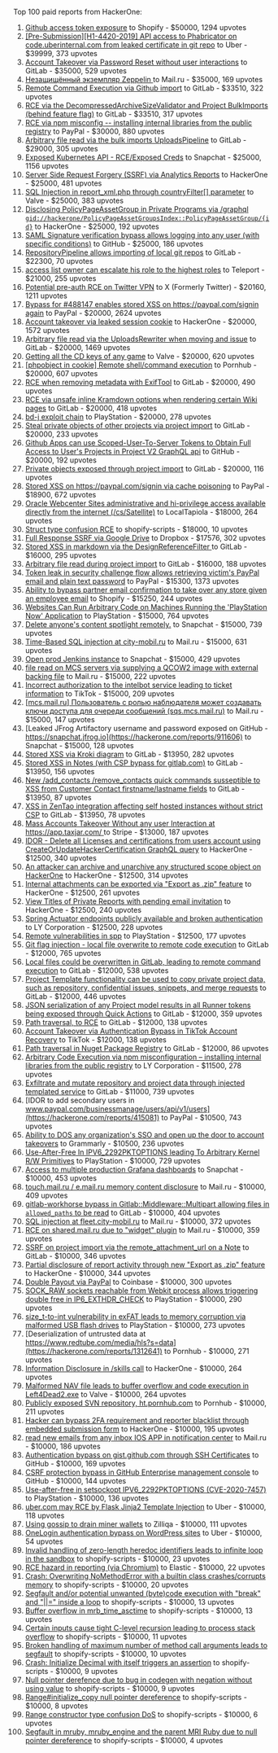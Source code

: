 Top 100 paid reports from HackerOne:

1. [Github access token exposure](https://hackerone.com/reports/1087489) to Shopify - $50000, 1294 upvotes
2. [[Pre-Submission][H1-4420-2019] API access to Phabricator on code.uberinternal.com from leaked certificate in git repo](https://hackerone.com/reports/591813) to Uber - $39999, 373 upvotes
3. [Account Takeover via Password Reset without user interactions](https://hackerone.com/reports/2293343) to GitLab - $35000, 529 upvotes
4. [Незащищённый экземпляр Zeppelin ](https://hackerone.com/reports/992564) to Mail.ru - $35000, 169 upvotes
5. [Remote Command Execution via Github import](https://hackerone.com/reports/1679624) to GitLab - $33510, 322 upvotes
6. [RCE via the DecompressedArchiveSizeValidator and Project BulkImports (behind feature flag)](https://hackerone.com/reports/1609965) to GitLab - $33510, 317 upvotes
7. [RCE via npm misconfig -- installing internal libraries from the public registry](https://hackerone.com/reports/925585) to PayPal - $30000, 880 upvotes
8. [Arbitrary file read  via the bulk imports UploadsPipeline](https://hackerone.com/reports/1439593) to GitLab - $29000, 305 upvotes
9. [Exposed Kubernetes API - RCE/Exposed Creds](https://hackerone.com/reports/455645) to Snapchat - $25000, 1156 upvotes
10. [Server Side Request Forgery (SSRF) via Analytics Reports](https://hackerone.com/reports/2262382) to HackerOne - $25000, 481 upvotes
11. [SQL Injection in report_xml.php through countryFilter[] parameter](https://hackerone.com/reports/383127) to Valve - $25000, 383 upvotes
12. [Disclosing  PolicyPageAssetGroup in Private Programs via /graphql `gid://hackerone/PolicyPageAssetGroupsIndex::PolicyPageAssetGroup/{id}`](https://hackerone.com/reports/1618347) to HackerOne - $25000, 192 upvotes
13. [SAML Signature verification bypass allows logging into any user (with specific conditions)](https://hackerone.com/reports/2579939) to GitHub - $25000, 186 upvotes
14. [RepositoryPipeline allows importing of local git repos](https://hackerone.com/reports/1685822) to GitLab - $22300, 70 upvotes
15. [access list owner can escalate his role to the highest roles](https://hackerone.com/reports/2281075) to Teleport - $21000, 255 upvotes
16. [Potential pre-auth RCE on Twitter VPN](https://hackerone.com/reports/591295) to X (Formerly Twitter) - $20160, 1211 upvotes
17. [Bypass for #488147 enables stored XSS on https://paypal.com/signin again](https://hackerone.com/reports/510152) to PayPal - $20000, 2624 upvotes
18. [Account takeover via leaked session cookie](https://hackerone.com/reports/745324) to HackerOne - $20000, 1572 upvotes
19. [Arbitrary file read via the UploadsRewriter when moving and issue](https://hackerone.com/reports/827052) to GitLab - $20000, 1469 upvotes
20. [Getting all the CD keys of any game](https://hackerone.com/reports/391217) to Valve - $20000, 620 upvotes
21. [[phpobject in cookie] Remote shell/command execution](https://hackerone.com/reports/141956) to Pornhub - $20000, 607 upvotes
22. [RCE when removing metadata with ExifTool](https://hackerone.com/reports/1154542) to GitLab - $20000, 490 upvotes
23. [RCE via unsafe inline Kramdown options when rendering certain Wiki pages](https://hackerone.com/reports/1125425) to GitLab - $20000, 418 upvotes
24. [bd-j exploit chain](https://hackerone.com/reports/1379975) to PlayStation - $20000, 278 upvotes
25. [Steal private objects of other projects via project import](https://hackerone.com/reports/743953) to GitLab - $20000, 233 upvotes
26. [Github Apps can use Scoped-User-To-Server Tokens to Obtain Full Access to User's Projects in Project V2 GraphQL api](https://hackerone.com/reports/1711938) to GitHub - $20000, 192 upvotes
27. [Private objects exposed through project import](https://hackerone.com/reports/767770) to GitLab - $20000, 116 upvotes
28. [Stored XSS on https://paypal.com/signin via cache poisoning](https://hackerone.com/reports/488147) to PayPal - $18900, 672 upvotes
29. [Oracle Webcenter Sites administrative and hi-privilege access available directly from the internet (/cs/Satellite)](https://hackerone.com/reports/170532) to LocalTapiola - $18000, 264 upvotes
30. [Struct type confusion RCE](https://hackerone.com/reports/181879) to shopify-scripts - $18000, 10 upvotes
31. [Full Response SSRF via Google Drive](https://hackerone.com/reports/1406938) to Dropbox - $17576, 302 upvotes
32. [Stored XSS in markdown via the DesignReferenceFilter ](https://hackerone.com/reports/1212067) to GitLab - $16000, 295 upvotes
33. [Arbitrary file read during project import](https://hackerone.com/reports/1132378) to GitLab - $16000, 188 upvotes
34. [Token leak in security challenge flow allows retrieving victim's PayPal email and plain text password](https://hackerone.com/reports/739737) to PayPal - $15300, 1373 upvotes
35. [Ability to bypass partner email confirmation to take over any store given an employee email](https://hackerone.com/reports/300305) to Shopify - $15250, 244 upvotes
36. [Websites Can Run Arbitrary Code on Machines Running the 'PlayStation Now' Application](https://hackerone.com/reports/873614) to PlayStation - $15000, 764 upvotes
37. [Delete anyone's content spotlight remotely.](https://hackerone.com/reports/1819832) to Snapchat - $15000, 739 upvotes
38. [Time-Based SQL injection at city-mobil.ru](https://hackerone.com/reports/868436) to Mail.ru - $15000, 631 upvotes
39. [Open prod Jenkins instance](https://hackerone.com/reports/231460) to Snapchat - $15000, 429 upvotes
40. [file read on MCS servers via supplying a QCOW2 image with external backing file](https://hackerone.com/reports/1024899) to Mail.ru - $15000, 222 upvotes
41. [Incorrect authorization to the intelbot service leading to ticket information](https://hackerone.com/reports/1328546) to TikTok - $15000, 209 upvotes
42. [[mcs.mail.ru] Пользователь с ролью наблюдателя может создавать ключи доступа для очереди сообщений (sqs.mcs.mail.ru)](https://hackerone.com/reports/1177451) to Mail.ru - $15000, 147 upvotes
43. [Leaked JFrog Artifactory  username and password exposed on GitHub - https://snapchat.jfrog.io](https://hackerone.com/reports/911606) to Snapchat - $15000, 128 upvotes
44. [Stored XSS via Kroki diagram](https://hackerone.com/reports/1731349) to GitLab - $13950, 282 upvotes
45. [Stored XSS in Notes (with CSP bypass for gitlab.com)](https://hackerone.com/reports/1481207) to GitLab - $13950, 156 upvotes
46. [New /add_contacts /remove_contacts quick commands susseptible to XSS from Customer Contact firstname/lastname fields](https://hackerone.com/reports/1578400) to GitLab - $13950, 87 upvotes
47. [XSS in ZenTao integration affecting self hosted instances without strict CSP](https://hackerone.com/reports/1542510) to GitLab - $13950, 78 upvotes
48. [Mass Accounts Takeover Without any user Interaction  at https://app.taxjar.com/ ](https://hackerone.com/reports/1685970) to Stripe - $13000, 187 upvotes
49. [IDOR - Delete all Licenses and certifications from users account using CreateOrUpdateHackerCertification GraphQL query](https://hackerone.com/reports/2122671) to HackerOne - $12500, 340 upvotes
50. [An attacker can archive and unarchive any structured scope object on HackerOne](https://hackerone.com/reports/1501611) to HackerOne - $12500, 314 upvotes
51. [Internal attachments can be exported via "Export as .zip" feature](https://hackerone.com/reports/186230) to HackerOne - $12500, 261 upvotes
52. [View Titles of Private Reports with pending email invitation](https://hackerone.com/reports/2312029) to HackerOne - $12500, 240 upvotes
53. [Spring Actuator endpoints publicly available and broken authentication](https://hackerone.com/reports/838635) to LY Corporation - $12500, 228 upvotes
54. [Remote vulnerabilities in spp](https://hackerone.com/reports/2177925) to PlayStation - $12500, 177 upvotes
55. [Git flag injection - local file overwrite to remote code execution](https://hackerone.com/reports/658013) to GitLab - $12000, 765 upvotes
56. [Local files could be overwritten in GitLab, leading to remote command execution](https://hackerone.com/reports/587854) to GitLab - $12000, 538 upvotes
57. [Project Template functionality can be used to copy private project data, such as repository, confidential issues, snippets, and merge requests](https://hackerone.com/reports/689314) to GitLab - $12000, 446 upvotes
58. [JSON serialization of any Project model results in all Runner tokens being exposed through Quick Actions](https://hackerone.com/reports/509924) to GitLab - $12000, 359 upvotes
59. [Path traversal, to RCE](https://hackerone.com/reports/733072) to GitLab - $12000, 138 upvotes
60. [Account Takeover via Authentication Bypass in TikTok Account Recovery](https://hackerone.com/reports/2443228) to TikTok - $12000, 138 upvotes
61. [Path traversal in Nuget Package Registry](https://hackerone.com/reports/822262) to GitLab - $12000, 86 upvotes
62. [Arbitrary Code Execution via npm misconfiguration – installing internal libraries from the public registry](https://hackerone.com/reports/1043385) to LY Corporation - $11500, 278 upvotes
63. [Exfiltrate and mutate repository and project data through injected templated service](https://hackerone.com/reports/446585) to GitLab - $11000, 739 upvotes
64. [IDOR to add secondary users in www.paypal.com/businessmanage/users/api/v1/users](https://hackerone.com/reports/415081) to PayPal - $10500, 743 upvotes
65. [Ability to DOS any organization's SSO and open up the door to account takeovers](https://hackerone.com/reports/976603) to Grammarly - $10500, 236 upvotes
66. [Use-After-Free In IPV6_2292PKTOPTIONS leading To Arbitrary Kernel R/W Primitives](https://hackerone.com/reports/826026) to PlayStation - $10000, 729 upvotes
67. [Access to multiple production Grafana dashboards](https://hackerone.com/reports/663628) to Snapchat - $10000, 453 upvotes
68. [touch.mail.ru / e.mail.ru memory content disclosure](https://hackerone.com/reports/513236) to Mail.ru - $10000, 409 upvotes
69. [gitlab-workhorse bypass in Gitlab::Middleware::Multipart allowing files in `allowed_paths` to be read](https://hackerone.com/reports/850447) to GitLab - $10000, 404 upvotes
70. [SQL injection at fleet.city-mobil.ru](https://hackerone.com/reports/881901) to Mail.ru - $10000, 372 upvotes
71. [RCE on shared.mail.ru due to "widget" plugin](https://hackerone.com/reports/518637) to Mail.ru - $10000, 359 upvotes
72. [SSRF on project import via the remote_attachment_url on a Note](https://hackerone.com/reports/826361) to GitLab - $10000, 346 upvotes
73. [Partial disclosure of report activity through new "Export as .zip" feature](https://hackerone.com/reports/182358) to HackerOne - $10000, 344 upvotes
74. [Double Payout via PayPal](https://hackerone.com/reports/307239) to Coinbase - $10000, 300 upvotes
75. [SOCK_RAW sockets reachable from Webkit process allows triggering double free in IP6_EXTHDR_CHECK](https://hackerone.com/reports/943231) to PlayStation - $10000, 290 upvotes
76. [size_t-to-int vulnerability in exFAT leads to memory corruption via malformed USB flash drives](https://hackerone.com/reports/1340942) to PlayStation - $10000, 273 upvotes
77. [Deserialization of untrusted data at https://www.redtube.com/media/hls?s=data](https://hackerone.com/reports/1312641) to Pornhub - $10000, 271 upvotes
78. [Information Disclosure in /skills call](https://hackerone.com/reports/188719) to HackerOne - $10000, 264 upvotes
79. [Malformed NAV file leads to buffer overflow and code execution in Left4Dead2.exe](https://hackerone.com/reports/542180) to Valve - $10000, 264 upvotes
80. [Publicly exposed SVN repository, ht.pornhub.com](https://hackerone.com/reports/72243) to Pornhub - $10000, 211 upvotes
81. [Hacker can bypass 2FA requirement and reporter blacklist through embedded submission form](https://hackerone.com/reports/418767) to HackerOne - $10000, 195 upvotes
82. [read new emails from any inbox IOS APP in notification center](https://hackerone.com/reports/977212) to Mail.ru - $10000, 186 upvotes
83. [Authentication bypass on gist.github.com through SSH Certificates](https://hackerone.com/reports/1901040) to GitHub - $10000, 169 upvotes
84. [CSRF protection bypass in GitHub Enterprise management console](https://hackerone.com/reports/1497169) to GitHub - $10000, 144 upvotes
85. [Use-after-free in setsockopt IPV6_2292PKTOPTIONS (CVE-2020-7457)](https://hackerone.com/reports/1441103) to PlayStation - $10000, 136 upvotes
86. [uber.com may RCE by Flask Jinja2 Template Injection](https://hackerone.com/reports/125980) to Uber - $10000, 118 upvotes
87. [Using gossip to drain miner wallets](https://hackerone.com/reports/1058879) to Zilliqa - $10000, 111 upvotes
88. [OneLogin authentication bypass on WordPress sites](https://hackerone.com/reports/136169) to Uber - $10000, 54 upvotes
89. [Invalid handling of zero-length heredoc identifiers leads to infinite loop in the sandbox](https://hackerone.com/reports/187305) to shopify-scripts - $10000, 23 upvotes
90. [RCE hazard in reporting (via Chromium)](https://hackerone.com/reports/1168765) to Elastic - $10000, 22 upvotes
91. [Crash: Overwriting NoMethodError with a builtin class crashes/corrupts memory](https://hackerone.com/reports/186723) to shopify-scripts - $10000, 20 upvotes
92. [Segfault and/or potential unwanted (byte)code execution with "break" and "||=" inside a loop](https://hackerone.com/reports/183356) to shopify-scripts - $10000, 13 upvotes
93. [Buffer overflow in mrb_time_asctime](https://hackerone.com/reports/188326) to shopify-scripts - $10000, 13 upvotes
94. [Certain inputs cause tight C-level recursion leading to process stack overflow](https://hackerone.com/reports/189633) to shopify-scripts - $10000, 11 upvotes
95. [Broken handling of maximum number of method call arguments leads to segfault](https://hackerone.com/reports/182484) to shopify-scripts - $10000, 10 upvotes
96. [Crash: Initialize Decimal with itself triggers an assertion](https://hackerone.com/reports/185775) to shopify-scripts - $10000, 9 upvotes
97. [Null pointer derefence due to bug in codegen with negation without using value](https://hackerone.com/reports/187536) to shopify-scripts - $10000, 9 upvotes
98. [Range#initialize_copy null pointer dereference](https://hackerone.com/reports/181685) to shopify-scripts - $10000, 8 upvotes
99. [Range constructor type confusion DoS](https://hackerone.com/reports/181910) to shopify-scripts - $10000, 6 upvotes
100. [Segfault in mruby, mruby_engine and the parent MRI Ruby due to null pointer dereference](https://hackerone.com/reports/181828) to shopify-scripts - $10000, 4 upvotes
